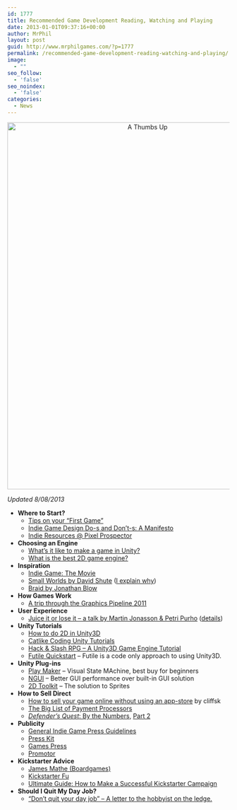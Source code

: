 ```yaml
---
id: 1777
title: Recommended Game Development Reading, Watching and Playing
date: 2013-01-01T09:37:16+00:00
author: MrPhil
layout: post
guid: http://www.mrphilgames.com/?p=1777
permalink: /recommended-game-development-reading-watching-and-playing/
image:
  - ""
seo_follow:
  - 'false'
seo_noindex:
  - 'false'
categories:
  - News
---
```

<p style="text-align: center;">
  <img class="   aligncenter" alt="A Thumbs Up" src="http://i.imgur.com/PiwIX2xh.jpg" width="620" height="830" />
</p>

_Updated 8/08/2013_

  * **Where to Start?** 
      * [Tips on your &#8220;First Game&#8221;](http://www.reddit.com/r/gamedev/comments/18w3ea/tips_on_first_game/)
      * [Indie Game Design Do-s and Don&#8217;t-s: A Manifesto](http://www.gamasutra.com/view/news/26577/Opinion_Indie_Game_Design_Dos_and_Donts_A_Manifesto.php)
      * [Indie Resources @ Pixel Prospector](http://www.pixelprospector.com/indie-resources/)
  * **Choosing an Engine** 
      * [What’s it like to make a game in Unity?](http://tyrus.tumblr.com/post/6065411329/whats-it-like-to-make-a-game-in-unity)
      * [What is the best 2D game engine?](http://slant.co/topics/what-is-the-best-2d-game-engine)
  * **Inspiration** 
      * [Indie Game: The Movie](indiegamethemovie.com)
      * [Small Worlds by David Shute](http://lackofbanjos.com/games/small-worlds/) ([I explain why](http://www.mrphilgames.com/inspiration-small-worlds-by-david-shute/))
      * [Braid by Jonathan Blow](http://braid-game.com/)
  * **How Games Work** 
      * [A trip through the Graphics Pipeline 2011](http://www.jamesmathe.com/kicking-screaming/)
  * **User Experience** 
      * [Juice it or lose it – a talk by Martin Jonasson & Petri Purho](http://www.youtube.com/watch?v=Fy0aCDmgnxg) ([details](http://www.mrphilgames.com/games-need-juice/))
  * **Unity Tutorials** 
      * [How to do 2D in Unity3D](http://www.third-helix.com/2012/02/making-2d-games-with-unity/)
      * [Catlike Coding Unity Tutorials](http://catlikecoding.com/unity/tutorials/)
      * [Hack & Slash RPG &#8211; A Unity3D Game Engine Tutorial](http://www.burgzergarcade.com/hack-slash-rpg-unity3d-game-engine-tutorial)
      * [Futile Quickstart](http://www.mrphilgames.com/futile-quick-start/) &#8211; Futile is a code only approach to using Unity3D.
  * **Unity Plug-ins** 
      * [Play Maker](http://www.hutonggames.com/) &#8211; Visual State MAchine, best buy for beginners
      * [NGUI](http://www.tasharen.com/?page_id=140) &#8211; Better GUI performance over built-in GUI solution
      * [2D Toolkit](http://www.unikronsoftware.com/2dtoolkit/) &#8211; The solution to Sprites
  * **How to Sell Direct** 
      * <a href="http://positech.co.uk/cliffsblog/2010/10/21/how-to-sell-your-game-online-without-using-an-app-store/" rel="bookmark">How to sell your game online without using an app-store</a> by cliffsk
      * [The Big List of Payment Processors](http://www.pixelprospector.com/the-big-list-of-payment-processors/)
      * [_Defender&#8217;s Quest_: By the Numbers](http://www.gamasutra.com/view/feature/168303/defenders_quest_by_the_numbers.php), [Part 2](http://www.gamasutra.com/view/feature/186940/defenders_quest_by_the_numbers_.php)
  * **Publicity** 
      * [General Indie Game Press Guidelines](http://blog.evilwindowdog.com/post/40174370136/general-indie-game-press-guidelines)
      * [Press Kit](http://dopresskit.com/)
      * [Games Press](http://www.gamespress.com/)
      * [Promotor](http://www.promoterapp.com/)
  * **Kickstarter Advice** 
      * [James Mathe (Boardgames)](http://www.jamesmathe.com/kicking-screaming/)
      * [Kickstarter Fu](http://www.gamasutra.com/blogs/JamieFristrom/20130522/192815/Kickstarter_Fu.php)
      * [Ultimate Guide: How to Make a Successful Kickstarter Campaign](http://www.incomediary.com/ultimate-guide-how-to-make-successful-kickstarter-campaign)
  * **Should I Quit My Day Job?** 
      * [&#8220;Don’t quit your day job&#8221; &#8211; A letter to the hobbyist on the ledge.](http://aeiowu.tumblr.com/post/53234753408/dont-quit-your-day-job-a-letter-to-the-hobbyist-on)